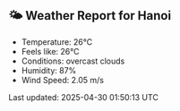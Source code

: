 <!-- WEATHER-START -->
## 🌤 Weather Report for Hanoi

- Temperature: 26°C
- Feels like: 26°C
- Conditions: overcast clouds
- Humidity: 87%
- Wind Speed: 2.05 m/s

Last updated: 2025-04-30 01:50:13 UTC
<!-- WEATHER-END -->
